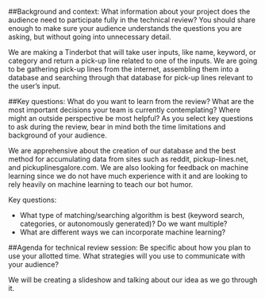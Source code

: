 ##Background and context: 
What information about your project does the audience need to participate fully in the technical review? You should share enough to make sure your audience understands the questions you are asking, but without going into unnecessary detail.

We are making a Tinderbot that will take user inputs, like name, keyword, or category and return a pick-up line related to one of the inputs.  We are going to be gathering pick-up lines from the internet, assembling them into a database and searching through that database for pick-up lines relevant to the user’s input.  

##Key questions: 
What do you want to learn from the review? What are the most important decisions your team is currently contemplating? Where might an outside perspective be most helpful? As you select key questions to ask during the review, bear in mind both the time limitations and background of your audience.

We are apprehensive about the creation of our database and the best method for accumulating data from sites such as reddit, pickup-lines.net, and pickuplinesgalore.com.  We are also looking for feedback on machine learning since we do not have much experience with it and are looking to rely heavily on machine learning to teach our bot humor.

Key questions:
 - What type of matching/searching algorithm is best (keyword search, categories, or autonomously generated)? Do we want multiple?
 - What are different ways we can incorporate machine learning?

##Agenda for technical review session:
Be specific about how you plan to use your allotted time. What strategies will you use to communicate with your audience?

We will be creating a slideshow and talking about our idea as we go through it.
